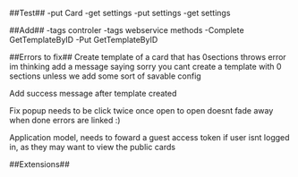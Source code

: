 ##Test##
-put Card
-get settings
-put settings
-get settings

##Add##
-tags controler
-tags webservice methods
-Complete GetTemplateByID
-Put GetTemplateByID



##Errors to fix##
Create template of a card that has 0sections throws error
  im thinking add a message saying sorry you cant create a template with 0 sections unless we add some sort of savable config

Add success message after template created

Fix popup
  needs to be click twice once open to open
  doesnt fade away when done
  errors are linked :)

Application model, needs to foward a guest access token if user isnt logged in, as they may want to view the public cards

##Extensions##